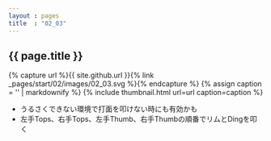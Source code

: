 ```yaml
---
layout : pages
title  : "02_03"
---
```


## {{ page.title }}

{% capture url %}{{ site.github.url }}{% link _pages/start/02/images/02_03.svg %}{% endcapture %}
{% assign caption = '' | markdownify %}
{% include thumbnail.html url=url caption=caption %}


* うるさくできない環境で打面を叩けない時にも有効かも
* 左手Tops、右手Tops、左手Thumb、右手Thumbの順番でリムとDingを叩く